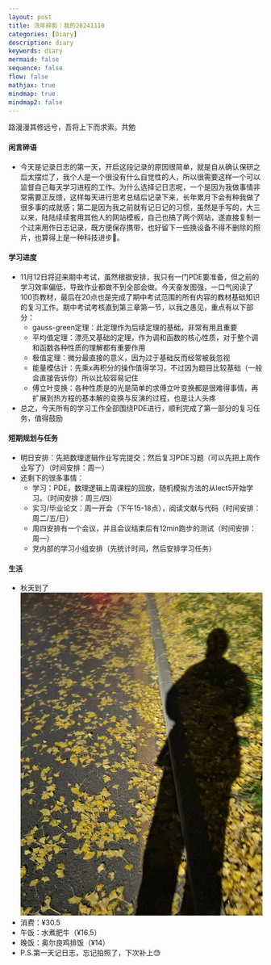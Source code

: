 ```yaml
---
layout: post
title: 流年碎影｜我的20241110
categories: [Diary]
description: diary
keywords: diary
mermaid: false
sequence: false
flow: false
mathjax: true
mindmap: true
mindmap2: false
---
```

路漫漫其修远兮，吾将上下而求索。共勉
#### 闲言碎语
 - 今天是记录日志的第一天，开启这段记录的原因很简单，就是自从确认保研之后太摆烂了，我个人是一个很没有什么自觉性的人，所以很需要这样一个可以监督自己每天学习进程的工作。为什么选择记日志呢，一个是因为我做事情非常需要正反馈，这样每天进行思考总结后记录下来，长年累月下会有种我做了很多事的成就感；第二是因为我之前就有记日记的习惯，虽然是手写的，大三以来，陆陆续续套用其他人的网站模板，自己也搞了两个网站，遂直接复制一个过来用作日志记录，既方便保存携带，也好留下一些换设备不得不删除的照片，也算得上是一种科技进步🐶。

#### 学习进度
 - 11月12日将迎来期中考试，虽然根据安排，我只有一门PDE要准备，但之前的学习效率偏低，导致作业都做不到全部会做。今天奋发图强，一口气阅读了100页教材，最后在20点也是完成了期中考试范围的所有内容的教材基础知识的复习工作。期中考试考核直到第三章第一节，以我之愚见，重点有以下部分：
   - gauss-green定理：此定理作为后续定理的基础，非常有用且重要
   - 平均值定理：漂亮又基础的定理，作为调和函数的核心性质，对于整个调和函数各种性质的理解都有重要作用
   - 极值定理：微分最直接的意义，因为过于基础反而经常被我忽视
   - 能量模估计：先乘x再积分的操作值得学习，不过因为题目比较基础（一般会直接告诉你）所以比较容易记住
   - 傅立叶变换：各种性质是的光是简单的求傅立叶变换都是很难得事情，再扩展到热方程的基本解的变换与反演的过程，也是让人头疼
- 总之，今天所有的学习工作全部围绕PDE进行，顺利完成了第一部分的复习任务，值得鼓励

#### 短期规划与任务

- 明日安排：先把数理逻辑作业写完提交；然后复习PDE习题（可以先把上周作业写了）（时间安排：周一）
- 还剩下的很多事情：
   - 学习：PDE，数理逻辑上周课程的回放，随机模拟方法的从lect5开始学习。（时间安排：周三/四）
   - 实习/毕业论文：周一开会（下午15-18点），阅读文献与代码（时间安排：周二/五/日）
   - 周四安排有一个会议，并且会议结束后有12min跑步的测试（时间安排：周一）
   - 党内部的学习小组安排（先统计时间，然后安排学习任务）  
  
#### 生活
 - 秋天到了
![秋天到了](/images/20241110_1.jpg)
 -  消费：¥30.5
   - 午饭：水煮肥牛（¥16.5）
   - 晚饭：奥尔良鸡排饭（¥14）
   - P.S.第一天记日志，忘记拍照了，下次补上😓
  